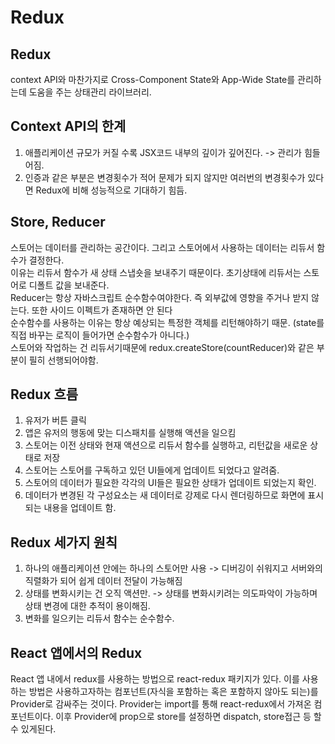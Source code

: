 # Redux

Redux
-----
context API와 마찬가지로 Cross-Component State와 App-Wide State를 관리하는데 도움을 주는 상태관리 라이브러리.


Context API의 한계
----
1. 애플리케이션 규모가 커질 수록 JSX코드 내부의 깊이가 깊어진다. -> 관리가 힘들어짐.      
2. 인증과 같은 부분은 변경횟수가 적어 문제가 되지 않지만 여러번의 변경횟수가 있다면 Redux에 비해 성능적으로 기대하기 힘듬.

Store, Reducer
----
스토어는 데이터를 관리하는 공간이다. 그리고 스토어에서 사용하는 데이터는 리듀서 함수가 결정한다.    
이유는 리듀서 함수가 새 상태 스냅숏을 보내주기 때문이다. 초기상태에 리듀서는 스토어로 디폴트 값을 보내준다.     
Reducer는 항상 자바스크립트 순수함수여야한다. 즉 외부값에 영향을 주거나 받지 않는다. 또한 사이드 이펙트가 존재하면 안 된다          
순수함수를 사용하는 이유는 항상 예상되는 특정한 객체를 리턴해야하기 때문. (state를 직접 바꾸는 로직이 들어가면 순수함수가 아니다.)     
스토어와 작업하는 건 리듀서기때문에 redux.createStore(countReducer)와 같은 부분이 필히 선행되어야함.


Redux 흐름
-----
1. 유저가 버튼 클릭     
2. 앱은 유저의 행동에 맞는 디스패치를 실행해 액션을 일으킴
3. 스토어는 이전 상태와 현재 액션으로 리듀서 함수를 실행하고, 리턴값을 새로운 상태로 저장
4. 스토어는 스토어를 구독하고 있던 UI들에게 업데이트 되었다고 알려줌.
5. 스토어의 데이터가 필요한 각각의 UI들은 필요한 상태가 업데이트 되었는지 확인.
6. 데이터가 변경된 각 구성요소는 새 데이터로 강제로 다시 렌더링하므로 화면에 표시되는 내용을 업데이트 함.


Redux 세가지 원칙
-----
1. 하나의 애플리케이션 안에는 하나의 스토어만 사용 -> 디버깅이 쉬워지고 서버와의 직렬화가 되어 쉽게 데이터 전달이 가능해짐
2. 상태를 변화시키는 건 오직 액션만. -> 상태를 변화시키려는 의도파악이 가능하며 상태 변경에 대한 추적이 용이해짐.
3. 변화를 일으키는 리듀서 함수는 순수함수.

React 앱에서의 Redux
-----
React 앱 내에서 redux를 사용하는 방법으로 react-redux 패키지가 있다. 이를 사용하는 방법은 사용하고자하는 컴포넌트(자식을 포함하는 혹은 포함하지 않아도 되는)를 Provider로 감싸주는 것이다. Provider는 import를 통해 react-redux에서 가져온 컴포넌트이다. 이후 Provider에 prop으로 store를 설정하면 dispatch, store접근 등 할 수 있게된다.
